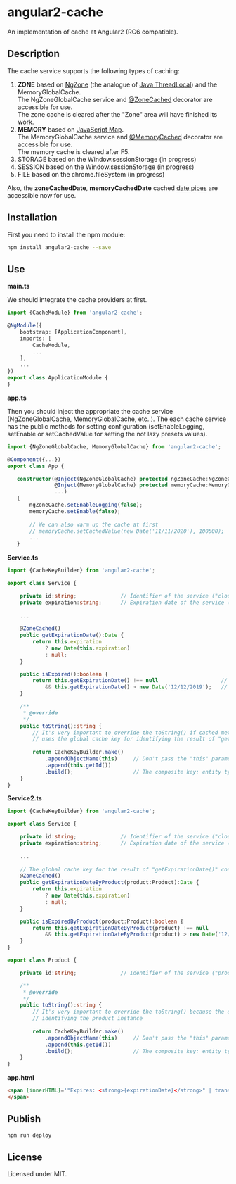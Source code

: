 # angular2-cache

An implementation of cache at Angular2 (RC6 compatible).

## Description

The cache service supports the following types of caching:  

1. **ZONE** based on [NgZone](https://angular.io/docs/ts/latest/api/core/index/NgZone-class.html) (the analogue of [Java ThreadLocal](https://docs.oracle.com/javase/8/docs/api/java/lang/ThreadLocal.html)) and the MemoryGlobalCache.  
    The NgZoneGlobalCache service and [@ZoneCached](https://www.typescriptlang.org/docs/handbook/decorators.html) decorator are accessible for use.  
    The zone cache is cleared after the "Zone" area will have finished its work.  
2. **MEMORY** based on [JavaScript Map](https://developer.mozilla.org/ru/docs/Web/JavaScript/Reference/Global_Objects/Map).  
    The MemoryGlobalCache service and [@MemoryCached](https://www.typescriptlang.org/docs/handbook/decorators.html) decorator are accessible for use.  
    The memory cache is cleared after F5.  
3. STORAGE based on the Window.sessionStorage (in progress)  
4. SESSION based on the Window.sessionStorage (in progress)  
5. FILE based on the chrome.fileSystem (in progress)  

Also, the **zoneCachedDate**, **memoryCachedDate** cached [date pipes](https://angular.io/docs/ts/latest/api/common/index/DatePipe-class.html) are accessible now for use.  

## Installation

First you need to install the npm module:
```sh
npm install angular2-cache --save
```

## Use

**main.ts**

We should integrate the cache providers at first.

```typescript
import {CacheModule} from 'angular2-cache';

@NgModule({
    bootstrap: [ApplicationComponent],
    imports: [
        CacheModule,
        ...
    ],
    ...
})
export class ApplicationModule {
}
```

**app.ts**

Then you should inject the appropriate the cache service (NgZoneGlobalCache, MemoryGlobalCache, etc..).  The each cache
service has the public methods for setting configuration (setEnableLogging, setEnable or setCachedValue for setting the not lazy presets values).

```typescript
import {NgZoneGlobalCache, MemoryGlobalCache} from 'angular2-cache';

@Component({...})
export class App {

   constructor(@Inject(NgZoneGlobalCache) protected ngZoneCache:NgZoneGlobalCache,  // If we want to use ZONE cache
               @Inject(MemoryGlobalCache) protected memoryCache:MemoryGlobalCache,  // If we want to use MEMORY cache
               ...) 
   {
       ngZoneCache.setEnableLogging(false);                                         // By default, the smart logger is enabled
       memoryCache.setEnable(false);                                                // By default, the cache is enabled
       
       // We can also warm up the cache at first
       // memoryCache.setCachedValue(new Date('11/11/2020'), 100500);
       ...
   }
```

**Service.ts**
```typescript
import {CacheKeyBuilder} from 'angular2-cache';

export class Service {

    private id:string;              // Identifier of the service ("cloud-1", "cloud-2", ...)
    private expiration:string;      // Expiration date of the service ("Sun Jul 30 2017 03:00:00 GMT+0300 (Russia TZ 2 Standard Time)", ...)
    
    ...
    
    @ZoneCached()
    public getExpirationDate():Date {
        return this.expiration
            ? new Date(this.expiration)
            : null;
    }

    public isExpired():boolean {
        return this.getExpirationDate() !== null                    // The first invoke - the code of <getExpirationDate> is executed
            && this.getExpirationDate() > new Date('12/12/2019');   // The second invoke - the code of <getExpirationDate> is NOT executed, and the result is taken from the cache     
    }

    /**
     * @override
     */
    public toString():string {
        // It's very important to override the toString() if cached method has no input arguments because the engine
        // uses the global cache key for identifying the result of "getExpirationDate()" for the each service instance
        
        return CacheKeyBuilder.make()
            .appendObjectName(this)     // Don't pass the "this" parameter to "append" method into "toString" code section!
            .append(this.getId())
            .build();                   // The composite key: entity type + entity Id
    }
}
```

**Service2.ts**
```typescript
import {CacheKeyBuilder} from 'angular2-cache';

export class Service {

    private id:string;              // Identifier of the service ("cloud-1", "cloud-2", ...)
    private expiration:string;      // Expiration date of the service ("Sun Jul 30 2017 03:00:00 GMT+0300 (Russia TZ 2 Standard Time)", ...)
    
    ...
    
    // The global cache key for the result of "getExpirationDate()" contains product id and uses it automatically
    @ZoneCached()
    public getExpirationDateByProduct(product:Product):Date {
        return this.expiration
            ? new Date(this.expiration)
            : null;
    }

    public isExpiredByProduct(product:Product):boolean {
        return this.getExpirationDateByProduct(product) !== null                     // The first invoke - the code of <getExpirationDate> is executed
            && this.getExpirationDateByProduct(product) > new Date('12/12/2019');    // The second invoke - the code of <getExpirationDate> is NOT executed, and the result is taken from the cache     
    }
}

export class Product {

    private id:string;              // Identifier of the service ("product-1", "product-2", ...)

    /**
     * @override
     */
    public toString():string {
        // It's very important to override the toString() because the engine uses the global cache key for 
        // identifying the product instance
        
        return CacheKeyBuilder.make()
            .appendObjectName(this)     // Don't pass the "this" parameter to "append" method into "toString" code section!
            .append(this.getId())
            .build();                   // The composite key: entity type + entity Id
    }
}
```

**app.html**
```html
<span [innerHTML]='"Expires: <strong>{expirationDate}</strong>" | translate: { expirationDate: ( expirationDate | zoneCachedDate: "yyyy-MM-dd" ) }'>
</span>
```

## Publish

```sh
npm run deploy
```

## License

Licensed under MIT.